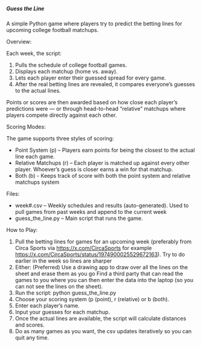 #####       Guess the Line       #####

A simple Python game where players try to predict the betting lines for upcoming college football matchups.

Overview:

Each week, the script:
1. Pulls the schedule of college football games.
2. Displays each matchup (home vs. away).
3. Lets each player enter their guessed spread for every game.
4. After the real betting lines are revealed, it compares everyone’s guesses to the actual lines.

Points or scores are then awarded based on how close each player’s predictions were — or through head-to-head “relative” matchups where players compete directly against each other.

Scoring Modes:

The game supports three styles of scoring:
- Point System (p) – Players earn points for being the closest to the actual line each game.
- Relative Matchups (r) – Each player is matched up against every other player. Whoever’s guess is closer earns a win for that matchup.
- Both (b) - Keeps track of score with both the point system and relative matchups system

Files:

- week#.csv – Weekly schedules and results (auto-generated). Used to pull games from past weeks and append to the current week
- guess_the_line.py – Main script that runs the game.

How to Play:

1. Pull the betting lines for games for an upcoming week (preferably from Circa Sports via https://x.com/CircaSports for example https://x.com/CircaSports/status/1974900025529672163). Try to do earlier in the week so lines are sharper
2. Either:
       (Preferred) Use a drawing app to draw over all the lines on the sheet and erase them as you go
       Find a third party that can read the games to you where you can then enter the data into the laptop (so you can not see the lines on the sheet).
4. Run the script:
   python guess_the_line.py
5. Choose your scoring system (p (point), r (relative) or b (both).
6. Enter each player’s name.
7. Input your guesses for each matchup.
8. Once the actual lines are available, the script will calculate distances and scores.
9. Do as many games as you want, the csv updates iteratively so you can quit any time.

